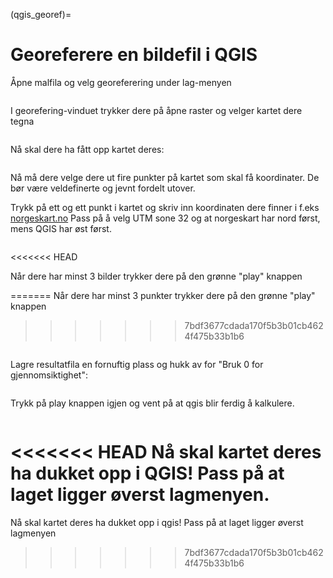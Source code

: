 (qgis_georef)=
# Georeferere en bildefil i QGIS

Åpne malfila og velg georeferering under lag-menyen

```{image} ../bilder/qgis/georeferering/meny.png
```

I georefering-vinduet trykker dere på åpne raster og velger kartet dere tegna

```{image} ../bilder/qgis/georeferering/georef_vindu.png
```

Nå skal dere ha fått opp kartet deres:

```{image} ../bilder/qgis/georeferering/georef_vindu2.png
```

Nå må dere velge dere ut fire punkter på kartet som skal få koordinater. De bør være veldefinerte og jevnt fordelt utover.

Trykk på ett og ett punkt i kartet og skriv inn koordinaten dere finner i f.eks [norgeskart.no](https://norgeskart.no)
Pass på å velg UTM sone 32 og at norgeskart har nord først, mens QGIS har øst først.

```{image} ../bilder/qgis/georeferering/koordinat.png
```
<<<<<<< HEAD

Når dere har minst 3 bilder trykker dere på den grønne "play" knappen

=======
Når dere har minst 3 punkter trykker dere på den grønne "play" knappen
>>>>>>> 7bdf3677cdada170f5b3b01cb4624f475b33b1b6
```{image} ../bilder/qgis/georeferering/georef_vindu3.png
```

Lagre resultatfila en fornuftig plass og hukk av for "Bruk 0 for gjennomsiktighet":

```{image} ../bilder/qgis/georeferering/innstillinger.png
```

Trykk på play knappen igjen og vent på at qgis blir ferdig å kalkulere.

```{image} ../bilder/qgis/georeferering/ferdig.png
```

<<<<<<< HEAD
Nå skal kartet deres ha dukket opp i QGIS!
Pass på at laget ligger øverst lagmenyen.
=======
Nå skal kartet deres ha dukket opp i qgis!
Pass på at laget ligger øverst lagmenyen
>>>>>>> 7bdf3677cdada170f5b3b01cb4624f475b33b1b6
